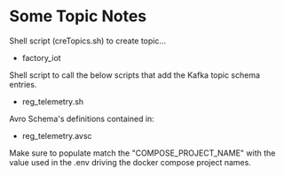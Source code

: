 # Some Topic Notes

Shell script (creTopics.sh) to create topic...

- factory_iot

Shell script to call the below scripts that add the Kafka topic schema entries.

- reg_telemetry.sh

Avro Schema's definitions contained in:

- reg_telemetry.avsc

Make sure to populate match the "COMPOSE_PROJECT_NAME" with the value used in the .env driving the docker compose project names.

